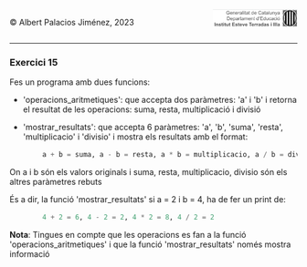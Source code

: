 <div style="display: flex; width: 100%;">
    <div style="flex: 1; padding: 0px;">
        <p>© Albert Palacios Jiménez, 2023</p>
    </div>
    <div style="flex: 1; padding: 0px; text-align: right;">
        <img src="../../assets/ieti.png" height="32" alt="Logo de IETI" style="max-height: 32px;">
    </div>
</div>
<hr/>

### Exercici 15

Fes un programa amb dues funcions: 

* 'operacions_aritmetiques': que accepta dos paràmetres: 'a' i 'b' i retorna el resultat de les operacions: suma, resta, multiplicació i divisió

* 'mostrar_resultats': que accepta 6 paràmetres: 'a', 'b', 'suma', 'resta', 'multiplicacio' i 'divisio' i mostra els resultats amb el format:
```python
        a + b = suma, a - b = resta, a * b = multiplicacio, a / b = divisio
```
On a i b són els valors originals i suma, resta, multiplicacio, divisio són els altres paràmetres rebuts

És a dir, la funció 'mostrar_resultats' si a = 2 i b = 4, ha de fer un print de:
```python
        4 + 2 = 6, 4 - 2 = 2, 4 * 2 = 8, 4 / 2 = 2     
```
**Nota**: Tingues en compte que les operacions es fan a la funció 'operacions_aritmetiques' i que la funció 'mostrar_resultats' només mostra informació

